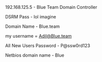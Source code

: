 192.168.125.5 - Blue Team Domain Controller

DSRM Pass - lol imagine

Domain Name - Blue.team

my username = Adil@Blue.team

All New Users Password - P@ssw0rd123

Netbios domain name - Blue